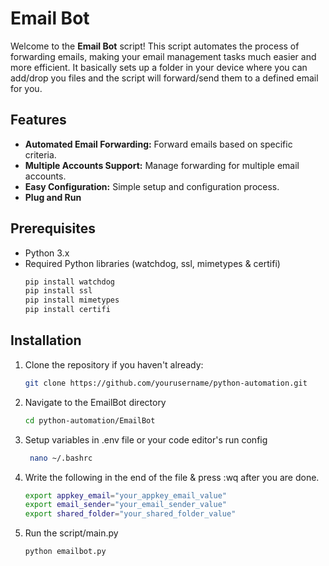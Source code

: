 # **Email Bot**

Welcome to the **Email Bot** script! This script automates the process of forwarding emails, making your email management tasks much easier and more efficient. It basically sets up a folder in your device where you can add/drop you files and the script will forward/send them to a defined email for you. 


## **Features**
- **Automated Email Forwarding:** Forward emails based on specific criteria.
- **Multiple Accounts Support:** Manage forwarding for multiple email accounts.
- **Easy Configuration:** Simple setup and configuration process.
- **Plug and Run**

## **Prerequisites**
- Python 3.x
- Required Python libraries (watchdog, ssl, mimetypes & certifi)
  ```bash
  pip install watchdog
  pip install ssl
  pip install mimetypes
  pip install certifi

## **Installation**

1. Clone the repository if you haven't already:
 
   ```bash
   git clone https://github.com/yourusername/python-automation.git
2. Navigate to the EmailBot directory 
   ```bash
   cd python-automation/EmailBot
3. Setup variables in .env file or your code editor's run config
   
    ```bash
     nano ~/.bashrc 

4. Write the following in the end of the file & press :wq after you are done.
    ```bash
    export appkey_email="your_appkey_email_value"
    export email_sender="your_email_sender_value"
    export shared_folder="your_shared_folder_value"
 

5. Run the script/main.py
   ```bash
   python emailbot.py 
